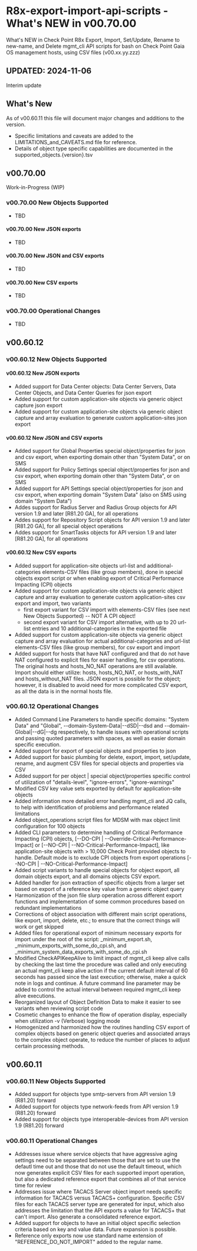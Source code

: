 # R8x-export-import-api-scripts - What's NEW in v00.70.00

What's NEW in Check Point R8x Export, Import, Set/Update, Rename to new-name, and Delete mgmt_cli API scripts for bash on Check Point Gaia OS management hosts, using CSV files (v00.xx.yy.zzz)

## UPDATED:  2024-11-06

Interim update

## What's New

As of v00.60.11 this file will document major changes and additions to the version.

- Specific limitations and caveats are added to the LIMITATIONS_and_CAVEATS.md file for reference.
- Details of object type specific capabilities are documented in the supported_objects.{version}.tsv

## v00.70.00

Work-in-Progress (WIP)

### v00.70.00 New Objects Supported

- TBD

#### v00.70.00 New JSON exports

- TBD

#### v00.70.00 New JSON and CSV exports

- TBD

#### v00.70.00 New CSV exports

- TBD

### v00.70.00 Operational Changes

- TBD

## v00.60.12

### v00.60.12 New Objects Supported

#### v00.60.12 New JSON exports

- Added support for Data Center objects:  Data Center Servers, Data Center Objects, and Data Center Queries for json export
- Added support for custom application-site objects via generic object capture json export
- Added support for custom application-site objects via generic object capture and array evaluation to generate custom application-sites json export

#### v00.60.12 New JSON and CSV exports

- Added support for Global Properties special object/properties for json and csv export, when exporting domain other than "System Data", or on SMS
- Added support for Policy Settings special object/properties for json and csv export, when exporting domain other than "System Data", or on SMS
- Added support for API Settings special object/properties for json and csv export, when exporting domain "System Data" (also on SMS using domain "System Data")
- Addes support for Radius Server and Radius Group objects for API version 1.9 and later [R81.20 GA], for all operations
- Addes support for Repository Script objects for API version 1.9 and later [R81.20 GA], for all special object operations
- Addes support for SmartTasks objects for API version 1.9 and later [R81.20 GA], for all operations

#### v00.60.12 New CSV exports

- Added support for application-site objects url-list and additional-categories elements-CSV files (like group members), done in special objects export script or when enabling export of Critical Performance Impacting (CPI) objects
- Added support for custom application-site objects via generic object capture and array evaluation to generate custom application-sites csv export and import, two variants
  - first export variant for CSV import with elements-CSV files (see next New Objects Supported) -- NOT A CPI object!
  - second export variant for CSV import alternative, with up to 20 url-list entries and 10 additional-categories in the exported file
- Added support for custom application-site objects via generic object capture and array evaluation for actual additional-categories and url-list elements-CSV files (like group members), for csv export and import
- Added support for hosts that have NAT configured and that do not have NAT configured to explicit files for easier handling, for csv operations.  The original hosts and hosts_NO_NAT operations are still available.  Import should either utilize:  hosts, hosts_NO_NAT, or hosts_with_NAT and hosts_without_NAT files.  JSON export is possible for the object; however, it is disabled to avoid need for more complicated CSV export, as all the data is in the normal hosts file.

### v00.60.12 Operational Changes

- Added Command Line Parameters to handle specific domains:  "System Data" and "Global", --domain-System-Data|--dSD|--dsd and --domain-Global|--dG|--dg respectively, to handle issues with operational scripts and passing quoted parameters with spaces, as well as easier domain specific execution.
- Added support for export of special objects and properties to json
- Added support for basic plumbing for delete, export, import, set/update, rename, and augment CSV files for special objects and properties via CSV
- Added support for per object | special object/properties specific control of utilization of "details-level", "ignore-errors", "ignore-warnings"
- Modified CSV key value sets exported by default for application-site objects
- Added information more detailed error handling mgmt_cli and JQ calls, to help with identification of problems and performance related limitations
- Added object_operations script files for MDSM with max object limit configuration for 100 objects
- Added CLI parameters to determine handling of Critical Performance Impacting (CPI) objects, [--DO-CPI | --Override-Critical-Performance-Impact] or [--NO-CPI | --NO-Critical-Performance-Impact], like application-site objects with > 10,000 Check Point provided objects to handle.  Default mode is to exclude CPI objects from export operations [--NO-CPI | --NO-Critical-Performance-Impact]
- Added script variants to handle special objects for object export, all domain objects export, and all domains objects CSV export.
- Added handler for json extraction of specific objects from a larger set based on export of a reference key value from a generic object query
- Harmonization of the json file slurp operation across different export functions and implementation of some common procedures based on redundant implementations
- Corrections of object association with different main script operations, like export, import, delete, etc.; to ensure that the correct things will work or get skipped
- Added files for operational export of minimum necessary exports for import under the root of the script:  _minimum_export.sh, _minimum_exports_with_some_do_cpi.sh, and _minimum_system_data_exports_with_some_do_cpi.sh
- Modified CheckAPIKeepAlive to limit impact of mgmt_cli keep alive calls by checking the last time the procedure was called and only executing an actual mgmt_cli keep alive action if the current default interval of 60 seconds has passed since the last execution; otherwise, make a quick note in logs and continue.  A future command line parameter may be added to control the actual interval between required mgmt_cli keep alive executions.
- Reorganized layout of Object Definition Data to make it easier to see variants when reviewing script code
- Cosmetic changes to enhance the flow of operation display, especially when utilization -v (Verbose) logging mode
- Homogenized and harmonized how the routines handling CSV export of complex objects based on generic object queries and associated arrays to the complex object operate, to reduce the number of places to adjust certain processing methods.

## v00.60.11

### v00.60.11 New Objects Supported

- Added support for objects type smtp-servers from API version 1.9 (R81.20) forward
- Added support for objects type network-feeds from API version 1.9 (R81.20) forward
- Added support for objects type interoperable-devices from API version 1.9 (R81.20) forward

### v00.60.11 Operational Changes

- Addresses issue where service objects that have aggressive aging settings need to be separated between those that are set to use the defautl time out and those that do not use the default timeout, which now generates explicit CSV files for each supported import operation, but also a dedicated reference export that combines all of that service time for review
- Addresses issue where TACACS Server object import needs specific information for TACACS versus TACACS+ configuration.  Specific CSV files for each TACACS server type are generated for input, which also addresses the limitation that the API exports a value for TACACS+ that can't import.  Also generate a consolidated reference export.
- Added support for objects to have an initial object specific selection criteria based on key and value data.  Future expansion is possible.
- Reference only exports now use standard name extension of "REFERENCE_DO_NOT_IMPORT" added to the regular name.
